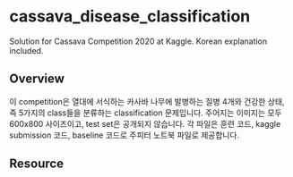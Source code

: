 # cassava_disease_classification
Solution for Cassava Competition 2020 at Kaggle. Korean explanation included.

## Overview
이 competition은 열대에 서식하는 카사바 나무에 발병하는 질병 4개와 건강한 상태, 즉 5가지의 class들을 분류하는 classification 문제입니다. 주어지는 이미지는 모두 600x800 사이즈이고, test set은 공개되지 않습니다. 각 파일은 훈련 코드, kaggle submission 코드, baseline 코드로 주피터 노트북 파일로 제공합니다.

## Resource

